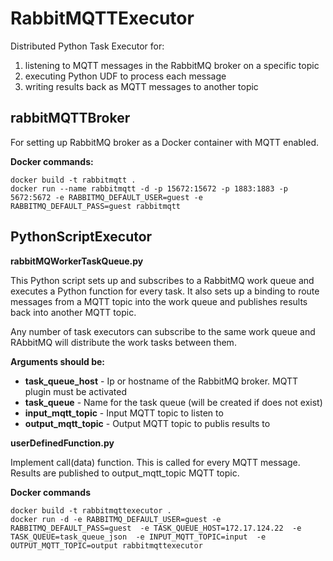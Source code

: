 # RabbitMQTTExecutor 

Distributed Python Task Executor for:
1. listening to MQTT messages in the RabbitMQ broker on a specific topic
2. executing Python UDF to process each message 
3. writing results back as MQTT messages to another topic


## rabbitMQTTBroker

For setting up RabbitMQ broker as a Docker container with MQTT enabled. 

**Docker commands:**

```
docker build -t rabbitmqtt .
docker run --name rabbitmqtt -d -p 15672:15672 -p 1883:1883 -p 5672:5672 -e RABBITMQ_DEFAULT_USER=guest -e RABBITMQ_DEFAULT_PASS=guest rabbitmqtt 
```


## PythonScriptExecutor


**rabbitMQWorkerTaskQueue.py**

This Python script sets up and subscribes to a RabbitMQ work queue and executes a Python function for every task. 
It also sets up a binding to route messages from a MQTT topic into the work queue and publishes results back into another MQTT topic. 

Any number of task executors can subscribe to the same work queue and RAbbitMQ will distribute the work tasks between them. 

**Arguments should be:** 

- **task_queue_host** - Ip or hostname of the RabbitMQ broker. MQTT plugin must be activated
- **task_queue** -  Name for the task queue (will be created if does not exist)
- **input_mqtt_topic** - Input MQTT topic to listen to
- **output_mqtt_topic** - Output MQTT topic to publis results to


**userDefinedFunction.py**

Implement call(data) function. This is called for every MQTT message. Results are published to output_mqtt_topic MQTT topic. 


**Docker commands**


```
docker build -t rabbitmqttexecutor .
docker run -d -e RABBITMQ_DEFAULT_USER=guest -e RABBITMQ_DEFAULT_PASS=guest  -e TASK_QUEUE_HOST=172.17.124.22  -e TASK_QUEUE=task_queue_json  -e INPUT_MQTT_TOPIC=input  -e OUTPUT_MQTT_TOPIC=output rabbitmqttexecutor 
```


